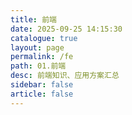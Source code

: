 ```yaml
---
title: 前端
date: 2025-09-25 14:15:30
catalogue: true
layout: page
permalink: /fe
path: 01.前端
desc: 前端知识、应用方案汇总
sidebar: false
article: false
---
```

